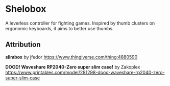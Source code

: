 Shelobox
========

A leverless controller for fighting games. Inspired by thumb clusters on ergonomic keyboards, it aims to better use thumbs.

Attribution
-----------

**slimbox** by jfedor
https://www.thingiverse.com/thing:4880590

**DOOD! Waveshare RP2040-Zero super slim case!** by Zakoplex
https://www.printables.com/model/281298-dood-waveshare-rp2040-zero-super-slim-case
